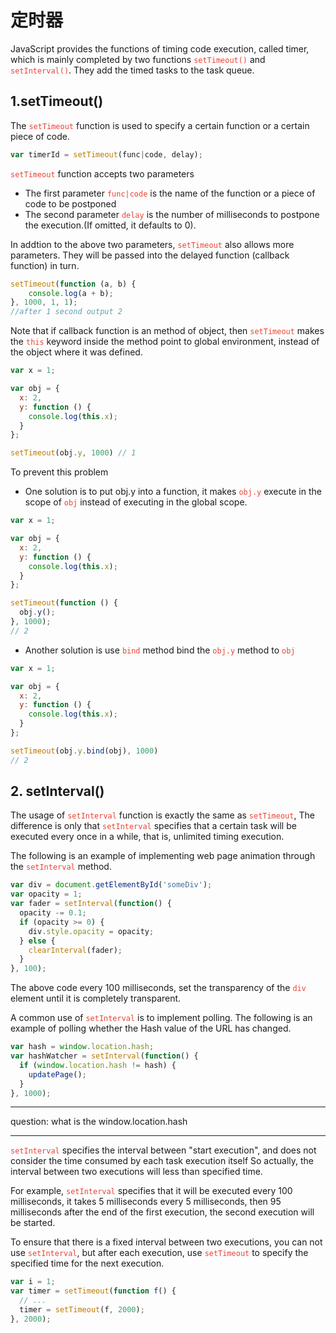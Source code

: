 # 定时器

JavaScript provides the functions of timing code execution, called timer, which is mainly completed by two functions <code style="color:#ea4335">setTimeout()</code> and <code style="color:#ea4335">setInterval()</code>. They add the timed tasks to the task queue.

## 1.setTimeout()

The <code style="color:#ea4335">setTimeout</code> function is used to specify a certain function or a certain piece of code.

```js
var timerId = setTimeout(func|code, delay);
```

<code style="color:#ea4335">setTimeout</code> function accepts two parameters

- The first parameter <code style="color:#ea4335">func|code</code> is the name of the function or a piece of code to be postponed
- The second parameter <code style="color:#ea4335">delay</code> is the number of milliseconds to postpone the execution.(If omitted, it defaults to 0).

In addtion to the above two parameters, <code style="color:#ea4335">setTimeout</code> also allows more parameters. They will be passed into the delayed function (callback function) in turn.

```js
setTimeout(function (a, b) {
    console.log(a + b);
}, 1000, 1, 1);
//after 1 second output 2
```

Note that if callback function is an method of object, then <code style="color:#ea4335">setTimeout</code> makes the <code style="color:#ea4335">this</code> keyword inside the method point to global environment, instead of the object where it was defined.

```js
var x = 1;

var obj = {
  x: 2,
  y: function () {
    console.log(this.x);
  }
};

setTimeout(obj.y, 1000) // 1
```

To prevent this problem

- One solution is to put obj.y into a function, it makes <code style="color:#ea4335">obj.y</code> execute in the scope of <code style="color:#ea4335">obj</code> instead of executing in the global scope.

```js
var x = 1;

var obj = {
  x: 2,
  y: function () {
    console.log(this.x);
  }
};

setTimeout(function () {
  obj.y();
}, 1000);
// 2
```

- Another solution is use <code style="color:#ea4335">bind</code> method bind the <code style="color:#ea4335">obj.y</code> method to <code style="color:#ea4335">obj</code>

```js
var x = 1;

var obj = {
  x: 2,
  y: function () {
    console.log(this.x);
  }
};

setTimeout(obj.y.bind(obj), 1000)
// 2
```

## 2. setInterval()

The usage of <code style="color:#ea4335">setInterval</code> function is exactly the same as <code style="color:#ea4335">setTimeout</code>, The difference is only that <code style="color:#ea4335">setInterval</code> specifies that a certain task will be executed every once in a while, that is, unlimited timing execution.

The following is an example of implementing web page animation through the <code style="color:#ea4335">setInterval</code> method.

```js
var div = document.getElementById('someDiv');
var opacity = 1;
var fader = setInterval(function() {
  opacity -= 0.1;
  if (opacity >= 0) {
    div.style.opacity = opacity;
  } else {
    clearInterval(fader);
  }
}, 100);
```

The above code every 100 milliseconds, set the transparency of the <code style="color:#ea4335">div</code> element until it is completely transparent.

A common use of <code style="color:#ea4335">setInterval</code> is to implement polling. The following is an example of polling whether the Hash value of the URL has changed.

```js
var hash = window.location.hash;
var hashWatcher = setInterval(function() {
  if (window.location.hash != hash) {
    updatePage();
  }
}, 1000);
```

---
question: what is the window.location.hash

---

<code style="color:#ea4335">setInterval</code> specifies the interval between "start execution", and does not consider the time consumed by each task execution itself So actually, the interval between two executions will less than specified time.

For example, <code style="color:#ea4335">setInterval</code> specifies that it will be executed every 100 milliseconds, it takes 5 milliseconds every 5 milliseconds, then 95 milliseconds after the end of the first execution, the second execution will be started.

To ensure that there is a fixed interval between two executions, you can not use <code style="color:#ea4335">setInterval</code>, but after each execution, use <code style="color:#ea4335">setTimeout</code> to specify the specified time for the next execution.

```js
var i = 1;
var timer = setTimeout(function f() {
  // ...
  timer = setTimeout(f, 2000);
}, 2000);
```

